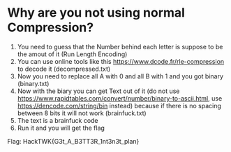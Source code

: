 # Why are you not using normal Compression?

1. You need to guess that the Number behind each letter is suppose to be the amout of it (Run Length Encoding)
2. You can use online tools like this https://www.dcode.fr/rle-compression to decode it (decompressed.txt)
3. Now you need to replace all A with 0 and all B with 1 and you got binary (binary.txt)
4. Now with the biary you can get Text out of it (do not use  https://www.rapidtables.com/convert/number/binary-to-ascii.html, use https://dencode.com/string/bin instead) because if there is no spacing between 8 bits it will not work (brainfuck.txt) 
5. The text is a brainfuck code
6. Run it and you will get the flag


Flag: HackTWK{G3t_A_B3TT3R_1nt3n3t_plan}
